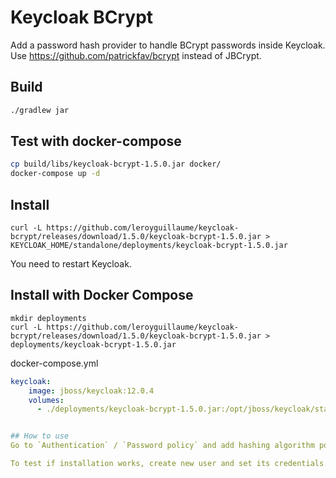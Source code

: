 # Keycloak BCrypt

Add a password hash provider to handle BCrypt passwords inside Keycloak.
Use https://github.com/patrickfav/bcrypt instead of JBCrypt.

## Build
```bash
./gradlew jar
```

## Test with docker-compose
```bash
cp build/libs/keycloak-bcrypt-1.5.0.jar docker/
docker-compose up -d
```

## Install
```
curl -L https://github.com/leroyguillaume/keycloak-bcrypt/releases/download/1.5.0/keycloak-bcrypt-1.5.0.jar > KEYCLOAK_HOME/standalone/deployments/keycloak-bcrypt-1.5.0.jar
```
You need to restart Keycloak.
## Install with Docker Compose

```
mkdir deployments
curl -L https://github.com/leroyguillaume/keycloak-bcrypt/releases/download/1.5.0/keycloak-bcrypt-1.5.0.jar > deployments/keycloak-bcrypt-1.5.0.jar
```

docker-compose.yml
```yml
keycloak:
    image: jboss/keycloak:12.0.4
    volumes:
      - ./deployments/keycloak-bcrypt-1.5.0.jar:/opt/jboss/keycloak/standalone/deployments/keycloak-bcrypt-1.5.0.jar


## How to use
Go to `Authentication` / `Password policy` and add hashing algorithm policy with value `bcrypt`.

To test if installation works, create new user and set its credentials.
